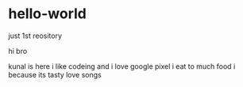 # hello-world
just  1st reository

hi bro

kunal is here i like codeing and i love google pixel 
i eat to much food i because its tasty love songs 
